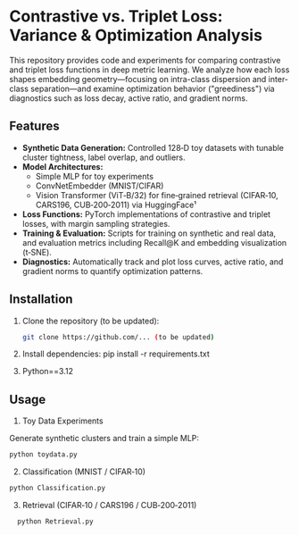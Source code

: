 # Contrastive vs. Triplet Loss: Variance & Optimization Analysis

This repository provides code and experiments for comparing contrastive and triplet loss functions in deep metric learning. We analyze how each loss shapes embedding geometry—focusing on intra-class dispersion and inter-class separation—and examine optimization behavior ("greediness") via diagnostics such as loss decay, active ratio, and gradient norms.

## Features
- **Synthetic Data Generation:** Controlled 128‑D toy datasets with tunable cluster tightness, label overlap, and outliers.
- **Model Architectures:**
  - Simple MLP for toy experiments
  - ConvNetEmbedder (MNIST/CIFAR)
  - Vision Transformer (ViT‑B/32) for fine‑grained retrieval (CIFAR‑10, CARS196, CUB‑200‑2011) via HuggingFace¹
- **Loss Functions:** PyTorch implementations of contrastive and triplet losses, with margin sampling strategies.
- **Training & Evaluation:** Scripts for training on synthetic and real data, and evaluation metrics including Recall@K and embedding visualization (t‑SNE).
- **Diagnostics:** Automatically track and plot loss curves, active ratio, and gradient norms to quantify optimization patterns.

## Installation

1. Clone the repository (to be updated):
   ```bash
   git clone https://github.com/... (to be updated)
   ```
2. Install dependencies:
   pip install -r requirements.txt

3. Python==3.12

## Usage

1. Toy Data Experiments

Generate synthetic clusters and train a simple MLP:
   ```bash
  python toydata.py
  ```

2. Classification (MNIST / CIFAR‑10)
  ```bash
  python Classification.py
   ```

3. Retrieval (CIFAR‑10 / CARS196 / CUB‑200‑2011)
```bash
  python Retrieval.py
  ```
